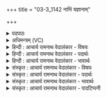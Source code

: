 +++
title = "03-3_1142 नाभिं यज्ञानाम्"

+++
<details><summary>पदपाठः</summary>

ना꣡भि꣢꣯म्। य꣣ज्ञा꣡ना꣢म्। स꣡द꣢꣯नम्। र꣣यीणा꣢म्। म꣣हा꣢म्। आ꣣हाव꣢म्। आ꣣। हाव꣢म्। अ꣣भि꣢। सम्। न꣣वन्त। वैश्वानर꣢म्। वै꣣श्व। नर꣢म्। र꣣थ्य꣢म्। अ꣣ध्वरा꣡णा꣢म्। य꣣ज्ञ꣡स्य꣢। के꣣तु꣢म्। ज꣣नयन्त। देवाः꣢। ११४२।
</details>

<details><summary>अधिमन्त्रम् (VC)</summary>

- अग्निः
- भरद्वाजो बार्हस्पत्यः
- त्रिष्टुप्
- धैवतः
</details>

<details><summary>हिन्दी : आचार्य रामनाथ वेदालंकार - विषयः</summary>

अगले मन्त्र में पुनः परमात्मा का विषय है।
</details>

<details><summary>हिन्दी : आचार्य रामनाथ वेदालंकार - पदार्थः</summary>

पदार्थान्वय -  (यज्ञानाम्)पूजा-कर्मों के(नाभिम्)केन्द्र, (रयीणाम्)धनों के(सदनम्)सदन, (महाम्)महान् तेजों के(आहावम्)कूप परमात्मा की,लोग(अभि सं नवन्त)चारों ओर भली-भाँति स्तुति करते हैं।(अध्वराणाम्)हिंसारहित व्यवहारों के(रथ्यम्)रथी, (यज्ञस्य)परोपकाररूप यज्ञ के(केतुम्)ध्वज के समान स्थित, (वैश्वानरम्)सबके नेता परमात्मा को(देवाः)विद्वान् उपासक(जनयन्त)अपने अन्तरात्मा में प्रकट करते हैं ॥३॥
</details>

<details><summary>हिन्दी : आचार्य रामनाथ वेदालंकार - भावार्थः</summary>

भावार्थ -  विविध गुणों के भण्डार जगदीश्वर की पूजा करके योगाभ्यास द्वारा उसका साक्षात्कार अपने अन्तरात्मा में सबको करना चाहिए ॥३॥
</details>

<details><summary>संस्कृत : आचार्य रामनाथ वेदालंकार - विषयः</summary>

अथ पुनः परमात्मविषयमाह।
</details>

<details><summary>संस्कृत : आचार्य रामनाथ वेदालंकार - पदार्थः</summary>

पदार्थान्वय -  (यज्ञानाम्)पूजाकर्मणाम्(नाभिम्)केन्द्रम्, (रयीणाम्)धनानाम्(सदनम्)गृहम्, (महाम्)महतां तेजसाम्(आहावम्)निपानभूतम् परमात्मानं,जनाः(अभि सं नवन्त)अभि सं स्तुवन्ति।(अध्वराणाम्)हिंसारहितानां व्यवहाराणाम्(रथ्यम्)रथिनम्, (यज्ञस्य)परोपकारयज्ञस्य(केतुम्२)ध्वजमिव स्थितम्(वैश्वानरम्)विश्वेषां नेतारं परमात्मानम्(देवाः३)विद्वांसः उपासकाः(जनयन्त)स्वान्तरात्मनि प्रकटयन्ति ॥३॥४
</details>

<details><summary>संस्कृत : आचार्य रामनाथ वेदालंकार - भावार्थः</summary>

भावार्थ -  विविधगुणागारं जगदीश्वरं सम्पूज्य योगाभ्यासेन तत्साक्षात्कारः स्वान्तरात्मनि सर्वैः कर्तव्यः ॥३॥
</details>

<details><summary>संस्कृत : आचार्य रामनाथ वेदालंकार - पादटिप्पनी</summary>

टिप्पनी -   १. ऋ० ६।७।२। २. केतुम् प्रज्ञापकम्—इति सा०। ध्वजम्—इति वि०। ३. देवाः स्तोतार ऋत्विजो देवा एव वा—इति सा०। दानवन्त ऋत्विजः—इति वि०। ४. ऋग्भाष्ये दयानन्दर्षिणा मन्त्रोऽयं भौतिकाग्निविषये व्याख्यातः।
</details>